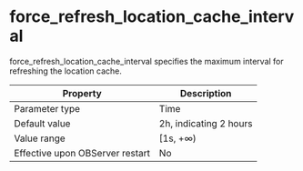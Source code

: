 force_refresh_location_cache_interval 
==========================================================

force_refresh_location_cache_interval specifies the maximum interval for refreshing the location cache. 


|          **Property**           |    **Description**     |
|---------------------------------|------------------------|
| Parameter type                  | Time                   |
| Default value                   | 2h, indicating 2 hours |
| Value range                     | \[1s, +∞)              |
| Effective upon OBServer restart | No                     |


